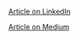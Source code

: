[Article on LinkedIn](https://www.linkedin.com/pulse/amazon-ec2-type-instances-ayush-manglani/)

[Article on Medium](https://medium.com/@ayush.manglani/amazon-ec2-type-of-ec2-instances-802d9e9c4fc7)